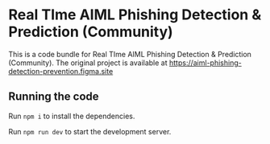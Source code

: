 
  # Real TIme AIML Phishing Detection & Prediction (Community)

  This is a code bundle for Real TIme AIML Phishing Detection & Prediction (Community). The original project is available at https://aiml-phishing-detection-prevention.figma.site

  ## Running the code

  Run `npm i` to install the dependencies.

  Run `npm run dev` to start the development server.
  
